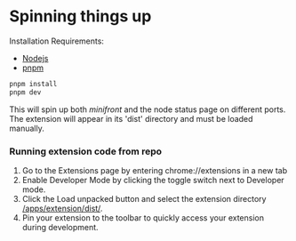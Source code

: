 # Spinning things up

Installation Requirements:

- [Nodejs](https://nodejs.org/en)
- [pnpm](https://pnpm.io/installation)

```bash
pnpm install
pnpm dev
```

This will spin up both _minifront_ and the node status page on different ports.
The extension will appear in its 'dist' directory and must be loaded manually.

### Running extension code from repo

1. Go to the Extensions page by entering chrome://extensions in a new tab
2. Enable Developer Mode by clicking the toggle switch next to Developer mode.
3. Click the Load unpacked button and select the extension directory [/apps/extension/dist/](../apps/extension/dist).
4. Pin your extension to the toolbar to quickly access your extension during development.
